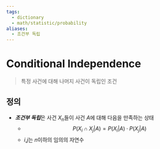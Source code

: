 ```yaml
---
tags:
  - dictionary
  - math/statistic/probability
aliases:
  - 조건부 독립
---
```

# Conditional Independence
> 특정 사건에 대해 나머지 사건이 독립인 조건
## 정의
+ ***조건부 독립***은 사건 $X_n$들이 사건 $A$에 대해 다음을 만족하는 상태
	+ $$P(X_i \cap X_j |A) = P(X_i|A) \cdot P(X_j |A)$$
	+  $i$,$j$는 $n$이하의 임의의 자연수